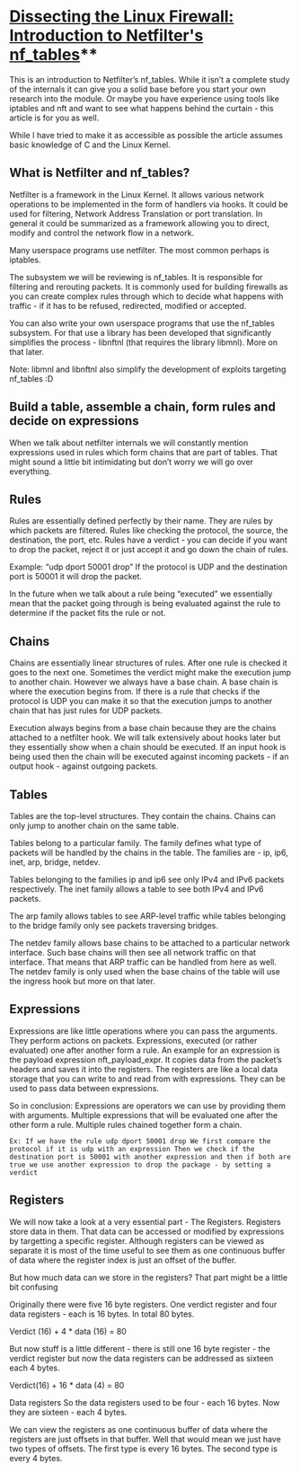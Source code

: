 # [Dissecting the Linux Firewall: Introduction to Netfilter's nf_tables](https://anatomic.rip/netfilter_nf_tables/)**

This is an introduction to Netfilter’s nf_tables. While it isn’t a complete study of the internals it can give you a solid base before you start your own research into the module. Or maybe you have experience using tools like iptables and nft and want to see what happens behind the curtain - this article is for you as well.

While I have tried to make it as accessible as possible the article assumes basic knowledge of C and the Linux Kernel.

## What is Netfilter and nf_tables?

Netfilter is a framework in the Linux Kernel. It allows various network operations to be implemented in the form of handlers via hooks. It could be used for filtering, Network Address Translation or port translation. In general it could be summarized as a framework allowing you to direct, modify and control the network flow in a network.

Many userspace programs use netfilter. The most common perhaps is iptables.

The subsystem we will be reviewing is nf_tables. It is responsible for filtering and rerouting packets. It is commonly used for building firewalls as you can create complex rules through which to decide what happens with traffic - if it has to be refused, redirected, modified or accepted.

You can also write your own userspace programs that use the nf_tables subsystem. For that use a library has been developed that significantly simplifies the process - libnftnl (that requires the library libmnl). More on that later.

Note: libmnl and libnftnl also simplify the development of exploits targeting nf_tables :D

## Build a table, assemble a chain, form rules and decide on expressions

When we talk about netfilter internals we will constantly mention expressions used in rules which form chains that are part of tables. That might sound a little bit intimidating but don’t worry we will go over everything.

## Rules

Rules are essentially defined perfectly by their name. They are rules by which packets are filtered. Rules like checking the protocol, the source, the destination, the port, etc. Rules have a verdict - you can decide if you want to drop the packet, reject it or just accept it and go down the chain of rules.

Example: “udp dport 50001 drop” If the protocol is UDP and the destination port is 50001 it will drop the packet.

In the future when we talk about a rule being “executed” we essentially mean that the packet going through is being evaluated against the rule to determine if the packet fits the rule or not.

## Chains

Chains are essentially linear structures of rules. After one rule is checked it goes to the next one. Sometimes the verdict might make the execution jump to another chain. However we always have a base chain. A base chain is where the execution begins from. If there is a rule that checks if the protocol is UDP you can make it so that the execution jumps to another chain that has just rules for UDP packets.

Execution always begins from a base chain because they are the chains attached to a netfilter hook. We will talk extensively about hooks later but they essentially show when a chain should be executed. If an input hook is being used then the chain will be executed against incoming packets - if an output hook - against outgoing packets.

## Tables

Tables are the top-level structures. They contain the chains. Chains can only jump to another chain on the same table.

Tables belong to a particular family. The family defines what type of packets will be handled by the chains in the table. The families are - ip, ip6, inet, arp, bridge, netdev.

Tables belonging to the families ip and ip6 see only IPv4 and IPv6 packets respectively. The inet family allows a table to see both IPv4 and IPv6 packets.

The arp family allows tables to see ARP-level traffic while tables belonging to the bridge family only see packets traversing bridges.

The netdev family allows base chains to be attached to a particular network interface. Such base chains will then see all network traffic on that interface. That means that ARP traffic can be handled from here as well. The netdev family is only used when the base chains of the table will use the ingress hook but more on that later.

## Expressions

Expressions are like little operations where you can pass the arguments. They perform actions on packets. Expressions, executed (or rather evaluated) one after another form a rule. An example for an expression is the payload expression nft_payload_expr. It copies data from the packet’s headers and saves it into the registers. The registers are like a local data storage that you can write to and read from with expressions. They can be used to pass data between expressions.

So in conclusion: Expressions are operators we can use by providing them with arguments. Multiple expressions that will be evaluated one after the other form a rule. Multiple rules chained together form a chain.

    Ex: If we have the rule udp dport 50001 drop We first compare the protocol if it is udp with an expression Then we check if the destination port is 50001 with another expression and then if both are true we use another expression to drop the package - by setting a verdict

## Registers

We will now take a look at a very essential part - The Registers. Registers store data in them. That data can be accessed or modified by expressions by targetting a specific register. Although registers can be viewed as separate it is most of the time useful to see them as one continuous buffer of data where the register index is just an offset of the buffer.

But how much data can we store in the registers? That part might be a little bit confusing

Originally there were five 16 byte registers. One verdict register and four data registers - each is 16 bytes. In total 80 bytes.

Verdict (16) + 4 * data (16) = 80

But now stuff is a little different - there is still one 16 byte register - the verdict register but now the data registers can be addressed as sixteen each 4 bytes.

Verdict(16) + 16 * data (4) = 80

Data registers
So the data registers used to be four - each 16 bytes. Now they are sixteen - each 4 bytes.

We can view the registers as one continuous buffer of data where the registers are just offsets in that buffer. Well that would mean we just have two types of offsets. The first type is every 16 bytes. The second type is every 4 bytes.
